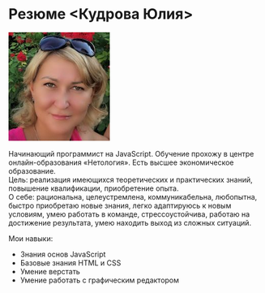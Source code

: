 # Резюме <Кудрова Юлия>


![Мое фото](/img/images.jpg)


Начинающий программист на JavaScript. Обучение прохожу в центре онлайн-образования «Нетология». Есть высшее экономическое образование.   
Цель: реализация имеющихся теоретических и практических знаний, повышение квалификации, приобретение опыта.   
О себе: рациональна, целеустремлена, коммуникабельна, любопытна, быстро приобретаю новые знания, легко адаптируюсь к новым условиям, умею работать в команде, стрессоустойчива, работаю на достижение результата, умею находить выход из сложных ситуаций.  

Мои навыки:
* Знания основ JavaScript
* Базовые знания HTML и CSS
* Умение верстать
* Умение работать с графическим редактором 